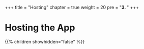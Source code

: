 +++
title = "Hosting"
chapter = true
weight = 20
pre = "<b>3. </b>"
+++

# Hosting the App

{{% children showhidden="false" %}}
